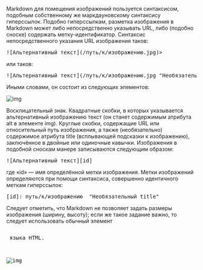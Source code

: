 Markdown для помещения изображений пользуется синтаксисом, подобным собственному же маркдауновскому синтаксису гиперссылок. Подобно гиперссылкам, разметка изображения в Markdown может либо непосредственно указывать URL, либо (подобно сноске) содержать метку-идентификатор. Синтаксис непосредственного указания URL изображения таков:

<pre>![Альтернативный текст](/путь/к/изображению.jpg)></pre>
или таков:

<pre>![Альтернативный текст](/путь/к/изображению.jpg "Необязательное заглавие")</pre>
Иными словами, он состоит из следующих элементов:

![img](/height.jpg)

Восклицательный знак.
Квадратные скобки, в которых указывается альтернативный изображению текст (он станет содержимым атрибута alt в элементе img).
Круглые скобки, содержащие URL или относительный путь изображения, а также (необязательно) содержимое атрибута title (всплывающей подсказки к изображению), заключённое в двойные или одиночные кавычки.
Изображения в подобной сноскам манере записываются следующим образом:

<pre>![Альтернативный текст][id]</pre>

где «id» — имя определённой метки изображения. Метки изображений определяются при помощи синтаксиса, совершенно идентичного меткам гиперссылок:

<pre>[id]: путь/к/изображению  "Необязательный title"</pre>
Следует отметить, что Markdown не позволяет задать размеры изображения (ширину, высоту); если же такое задание важно, то следует использовать обычный элемент <pre><img><pre> языка HTML.

![img](/width.jpg)